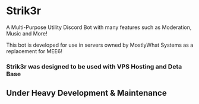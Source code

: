 # Strik3r

A Multi-Purpose Utility Discord Bot with many features such as Moderation, Music and More!

This bot is developed for use in servers owned by MostlyWhat Systems as a replacement for MEE6!

### Strik3r was designed to be used with VPS Hosting and Deta Base

## Under Heavy Development & Maintenance
